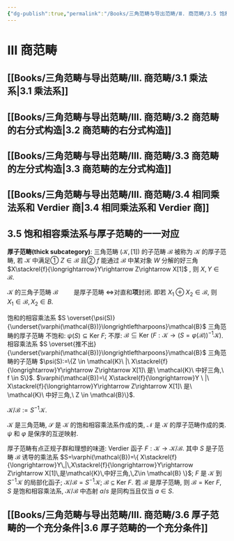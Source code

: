 ```yaml
---
{"dg-publish":true,"permalink":"/Books/三角范畴与导出范畴/Ⅲ. 商范畴/3.5 饱和相容乘法系与厚子范畴的一一对应/","dgPassFrontmatter":true,"created":"2024-08-04T20:30:56.102+08:00","updated":"2024-08-04T22:12:44.248+08:00"}
---
```


# Ⅲ 商范畴

## [[Books/三角范畴与导出范畴/Ⅲ. 商范畴/3.1 乘法系\|3.1 乘法系]]
## [[Books/三角范畴与导出范畴/Ⅲ. 商范畴/3.2 商范畴的右分式构造\|3.2 商范畴的右分式构造]]
## [[Books/三角范畴与导出范畴/Ⅲ. 商范畴/3.3 商范畴的左分式构造\|3.3 商范畴的左分式构造]]
## [[Books/三角范畴与导出范畴/Ⅲ. 商范畴/3.4 相同乘法系和 Verdier 商\|3.4 相同乘法系和 Verdier 商]]
## 3.5 饱和相容乘法系与厚子范畴的一一对应

**厚子范畴(thick subcategory)**: 三角范畴 $(\mathcal{K},[1])$ 的子范畴 $\mathcal{B}$ 被称为 $\mathcal{K}$ 的厚子范畴, 若 $\mathcal{K}$ 中满足① $Z \in \mathcal{B}$ 且② $f$ 能通过 $\mathcal{B}$ 中某对象 $W$ 分解的好三角 $X\stackrel{f}{\longrightarrow}Y\rightarrow Z\rightarrow X[1]$ , 则 $X,Y \in \mathcal{B}$.

 $\mathcal{K}$ 的三角子范畴 $\mathcal{B}$$\qquad$ 是厚子范畴 $\Longleftrightarrow$对直和**项**封闭. 即若 $X_1 \oplus X_2 \in \mathcal{B}$, 则 $X_1 \in \mathcal{B},X_2 \in B$.

饱和的相容乘法系 $S \overset{\psi(S)}{\underset{\varphi(\mathcal{B})}\longrightleftharpoons}\mathcal{B}$ 三角范畴的厚子范畴
不饱和:  $\psi(S)\subseteq \mathrm{Ker\ }F$;
不厚:  $\mathcal{B} \subseteq \mathrm{Ker\ }(F:\mathcal{K}\rightarrow (S=\varphi(\mathcal{B}))^{-1}\mathcal{K})$.
相容乘法系 $S \overset{推不出}{\underset{\varphi(\mathcal{B})}\longrightleftharpoons}\mathcal{B}$ 三角范畴的子范畴
 $\psi(S):=\{Z \in \mathcal{K}\ |\ X\stackrel{f}{\longrightarrow}Y\rightarrow Z\rightarrow X[1]\ 是\ \mathcal{K}\ 中好三角,\ f \in S\}$.
 $\varphi(\mathcal{B})=\{ X\stackrel{f}{\longrightarrow}Y \ |\ X\stackrel{f}{\longrightarrow}Y\rightarrow Z\rightarrow X[1]\ 是\ \mathcal{K}\ 中好三角,\ Z \in \mathcal{B}\}$.

 $\mathcal{K/B}:=S^{-1}\mathcal{K}$.

 $\mathcal{K}$ 是三角范畴,  $\mathcal{S}$ 是 $\mathcal{K}$ 的饱和相容乘法系作成的类,  $\mathcal{N}$ 是 $\mathcal{K}$ 的厚子范畴作成的类.  $\psi$ 和 $\varphi$ 是保序的互逆映射.

厚子范畴有点正规子群和理想的味道:
Verdier 函子 $F:\mathcal{K}\rightarrow \mathcal{K}/\mathcal{B}$.
其中  $S$ 是子范畴 $\mathcal{B}$ 诱导的乘法系 $S=\varphi(\mathcal{B})=\{ X\stackrel{f}{\longrightarrow}Y\,|\,X\stackrel{f}{\longrightarrow}Y\rightarrow Z\rightarrow X[1]\,是\mathcal{K}\,中好三角,\,Z\in \mathcal{B} \}$;
$F$ 是 $\mathcal{K}$ 到 $S^{-1}\mathcal{K}$ 的局部化函子;
 $\mathcal{K/B}=S^{-1}\mathcal{K}$;
 $\mathcal{B}\subseteq\mathrm{Ker\ }F$.
若 $\mathcal{B}$ 是厚子范畴, 则 $\mathcal{B}=\mathrm{Ker\ }F$, $S$ 是饱和相容乘法系, $\mathcal{K/B}$ 中态射 $a/s$ 是同构当且仅当 $a \in S$.

## [[Books/三角范畴与导出范畴/Ⅲ. 商范畴/3.6 厚子范畴的一个充分条件\|3.6 厚子范畴的一个充分条件]]